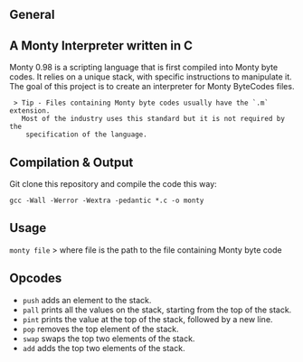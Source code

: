 ## General

## A Monty Interpreter written in C

Monty 0.98 is a scripting language that is first compiled into Monty byte codes.
It relies on a unique stack, with specific instructions to manipulate it.
 The goal of this project is to create an interpreter for Monty ByteCodes files.

     > Tip - Files containing Monty byte codes usually have the `.m` extension.
       Most of the industry uses this standard but it is not required by the
        specification of the language.

## Compilation & Output
Git clone this repository and compile the code this way:

   `gcc -Wall -Werror -Wextra -pedantic *.c -o monty`

## Usage
`monty file`
      > where file is the path to the file containing Monty byte code

## Opcodes
* `push` adds an element to the stack.
* `pall` prints all the values on the stack, starting from the top of the stack.
* `pint` prints the value at the top of the stack, followed by a new line.
* `pop` removes the top element of the stack.
* `swap` swaps the top two elements of the stack.
* `add` adds the top two elements of the stack.
